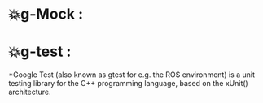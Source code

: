 # :boom:g-Mock :
# :boom:g-test :
*Google Test (also known as gtest for e.g. the ROS environment) is a unit testing library for the C++ programming language, based on the xUnit() architecture.

